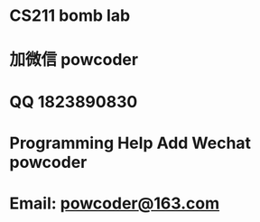 # CS211 bomb lab
# 加微信 powcoder

# QQ 1823890830

# Programming Help Add Wechat powcoder

# Email: powcoder@163.com

